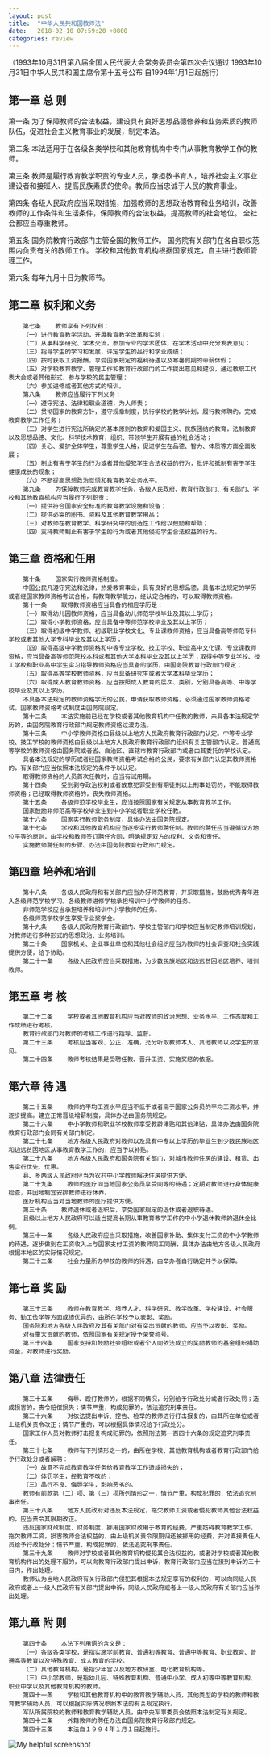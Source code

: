 ```yaml
---
layout: post
title:  "中华人民共和国教师法"
date:   2018-02-10 07:59:20 +0800
categories: review
---
```


（1993年10月31日第八届全国人民代表大会常务委员会第四次会议通过    1993年10月31日中华人民共和国主席令第十五号公布    自1994年1月1日起施行）
 
## 第一章    总    则

第一条    为了保障教师的合法权益，建设具有良好思想品德修养和业务素质的教师队伍，促进社会主义教育事业的发展，制定本法。

第二条    本法适用于在各级各类学校和其他教育机构中专门从事教育教学工作的教师。

第三条    教师是履行教育教学职责的专业人员，承担教书育人，培养社会主义事业建设者和接班人、提高民族素质的使命。教师应当忠诚于人民的教育事业。

第四条    各级人民政府应当采取措施，加强教师的思想政治教育和业务培训，改善教师的工作条件和生活条件，保障教师的合法权益，提高教师的社会地位。
全社会都应当尊重教师。

第五条    国务院教育行政部门主管全国的教师工作。
        国务院有关部门在各自职权范围内负责有关的教师工作。
学校和其他教育机构根据国家规定，自主进行教师管理工作。

第六条    每年九月十日为教师节。
        
## 第二章    权利和义务
        第七条    教师享有下列权利：
        （一）进行教育教学活动，开展教育教学改革和实验；
        （二）从事科学研究、学术交流，参加专业的学术团体，在学术活动中充分发表意见；
        （三）指导学生的学习和发展，评定学生的品行和学业成绩；
        （四）按时获取工资报酬，享受国家规定的福利待遇以及寒暑假期的带薪休假；
        （五）对学校教育教学、管理工作和教育行政部门的工作提出意见和建议，通过教职工代表大会或者其他形式，参与学校的民主管理；
        （六）参加进修或者其他方式的培训。
        第八条    教师应当履行下列义务：
        （一）遵守宪法、法律和职业道德，为人师表；
        （二）贯彻国家的教育方针，遵守规章制度，执行学校的教学计划，履行教师聘约，完成教育教学工作任务；
        （三）对学生进行宪法所确定的基本原则的教育和爱国主义、民族团结的教育，法制教育以及思想品德、文化、科学技术教育，组织、带领学生开展有益的社会活动；
        （四）关心、爱护全体学生，尊重学生人格，促进学生在品德、智力、体质等方面全面发展；
        （五）制止有害于学生的行为或者其他侵犯学生合法权益的行为，批评和抵制有害于学生健康成长的现象；
        （六）不断提高思想政治觉悟和教育教学业务水平。
        第九条    为保障教师完成教育教学任务，各级人民政府、教育行政部门、有关部门、学校和其他教育机构应当履行下列职责：
        （一）提供符合国家安全标准的教育教学设施和设备；
        （二）提供必需的图书、资料及其他教育教学用品；
        （三）对教师在教育教学、科学研究中的创造性工作给以鼓励和帮助；
        （四）支持教师制止有害于学生的行为或者其他侵犯学生合法权益的行为。

##  第三章    资格和任用
        第十条    国家实行教师资格制度。
        中国公民凡遵守宪法和法律，热爱教育事业，具有良好的思想品德，具备本法规定的学历或者经国家教师资格考试合格，有教育教学能力，经认定合格的，可以取得教师资格。
        第十一条    取得教师资格应当具备的相应学历是：
        （一）取得幼儿园教师资格，应当具备幼儿师范学校毕业及其以上学历；
        （二）取得小学教师资格，应当具备中等师范学校毕业及其以上学历；
        （三）取得初级中学教师、初级职业学校文化、专业课教师资格，应当具备高等师范专科学校或者其他大学专科毕业及其以上学历；
        （四）取得高级中学教师资格和中等专业学校、技工学校、职业高中文化课、专业课教师资格，应当具备高等师范院校本科或者其他大学本科毕业及其以上学历；取得中等专业学校、技工学校和职业高中学生实习指导教师资格应当具备的学历，由国务院教育行政部门规定；
        （五）取得高等学校教师资格，应当具备研究生或者大学本科毕业学历；
        （六）取得成人教育教师资格，应当按照成人教育的层次、类别，分别具备高等、中等学校毕业及其以上学历。
        不具备本法规定的教师资格学历的公民，申请获取教师资格，必须通过国家教师资格考试。国家教师资格考试制度由国务院规定。
        第十二条    本法实施前已经在学校或者其他教育机构中任教的教师，未具备本法规定学历的，由国务院教育行政部门规定教师资格过渡办法。
        第十三条    中小学教师资格由县级以上地方人民政府教育行政部门认定。中等专业学校、技工学校的教师资格由县级以上地方人民政府教育行政部门组织有关主管部门认定。普通高等学校的教师资格由国务院或者省、自治区、直辖市教育行政部门或者由其委托的学校认定。
        具备本法规定的学历或者经国家教师资格考试合格的公民，要求有关部门认定其教师资格的，有关部门应当依照本法规定的条件予以认定。
        取得教师资格的人员首次任教时，应当有试用期。
        第十四条    受到剥夺政治权利或者故意犯罪受到有期徒刑以上刑事处罚的，不能取得教师资格；已经取得教师资格的，丧失教师资格。
        第十五条    各级师范学校毕业生，应当按照国家有关规定从事教育教学工作。
        国家鼓励非师范高等学校毕业生到中小学或者职业学校任教。
        第十六条    国家实行教师职务制度，具体办法由国务院规定。
        第十七条    学校和其他教育机构应当逐步实行教师聘任制。教师的聘任应当遵循双方地位平等的原则，由学校和教师签订聘任合同，明确规定双方的权利、义务和责任。
        实施教师聘任制的步骤、办法由国务院教育行政部门规定。

## 第四章    培养和培训
        第十八条    各级人民政府和有关部门应当办好师范教育，并采取措施，鼓励优秀青年进入各级师范学校学习。各级教师进修学校承担培训中小学教师的任务。
        非师范学校应当承担培养和培训中小学教师的任务。
        各级师范学校学生享受专业奖学金。
        第十九条    各级人民政府教育行政部门、学校主管部门和学校应当制定教师培训规划，对教师进行多种形式的思想政治、业务培训。
        第二十条    国家机关、企业事业单位和其他社会组织应当为教师的社会调查和社会实践提供方便，给予协助。
        第二十一条    各级人民政府应当采取措施，为少数民族地区和边远贫困地区培养、培训教师。

## 第五章    考    核
        第二十二条    学校或者其他教育机构应当对教师的政治思想、业务水平、工作态度和工作成绩进行考核。
        教育行政部门对教师的考核工作进行指导、监督。
        第二十三条    考核应当客观、公正、准确，充分听取教师本人、其他教师以及学生的意见。
        第二十四条    教师考核结果是受聘任教、晋升工资、实施奖惩的依据。

## 第六章    待    遇
        第二十五条    教师的平均工资水平应当不低于或者高于国家公务员的平均工资水平，并逐步提高。建立正常晋级增薪制度，具体办法由国务院规定。
        第二十六条    中小学教师和职业学校教师享受教龄津贴和其他津贴，具体办法由国务院教育行政部门会同有关部门制定。
        第二十七条    地方各级人民政府对教师以及具有中专以上学历的毕业生到少数民族地区和边远贫困地区从事教育教学工作的，应当予以补贴。
        第二十八条    地方各级人民政府和国务院有关部门，对城市教师住房的建设、租赁、出售实行优先、优惠。
        县、乡两级人民政府应当为农村中小学教师解决住房提供方便。
        第二十九条    教师的医疗同当地国家公务员享受同等的待遇；定期对教师进行身体健康检查，并因地制宜安排教师进行休养。
        医疗机构应当对当地教师的医疗提供方便。
        第三十条    教师退休或者退职后，享受国家规定的退休或者退职待遇。
        县级以上地方人民政府可以适当提高长期从事教育教学工作的中小学退休教师的退休金比例。
        第三十一条    各级人民政府应当采取措施，改善国家补助、集体支付工资的中小学教师的待遇，逐步做到在工资收入上与国家支付工资的教师同工同酬，具体办法由地方各级人民政府根据本地区的实际情况规定。
        第三十二条    社会力量所办学校的教师的待遇，由举办者自行确定并予以保障。

## 第七章    奖    励
        第三十三条    教师在教育教学、培养人才、科学研究、教学改革、学校建设、社会服务、勤工俭学等方面成绩优异的，由所在学校予以表彰、奖励。
        国务院和地方各级人民政府及其有关部门对有突出贡献的教师，应当予以表彰、奖励。
        对有重大贡献的教师，依照国家有关规定授予荣誉称号。
        第三十四条    国家支持和鼓励社会组织或者个人向依法成立的奖励教师的基金组织捐助资金，对教师进行奖励。

## 第八章    法律责任
        第三十五条    侮辱、殴打教师的，根据不同情况，分别给予行政处分或者行政处罚；造成损害的，责令赔偿损失；情节严重，构成犯罪的，依法追究刑事责任。
        第三十六条    对依法提出申诉、控告、检举的教师进行打击报复的，由其所在单位或者上级机关责令改正；情节严重的，可以根据具体情况给予行政处分。
        国家工作人员对教师打击报复构成犯罪的，依照刑法第一百四十六条的规定追究刑事责任。
        第三十七条    教师有下列情形之一的，由所在学校、其他教育机构或者教育行政部门给予行政处分或者解聘：
        （一）故意不完成教育教学任务给教育教学工作造成损失的；
        （二）体罚学生，经教育不改的；
        （三）品行不良、侮辱学生，影响恶劣的。
        教师有前款第（二）项、第（三）项所列情形之一，情节严重，构成犯罪的，依法追究刑事责任。
        第三十八条    地方人民政府对违反本法规定，拖欠教师工资或者侵犯教师其他合法权益的，应当责令其限期改正。
        违反国家财政制度、财务制度，挪用国家财政用于教育的经费，严重妨碍教育教学工作，拖欠教师工资，损害教师合法权益的，由上级机关责令限期归还被挪用的经费，并对直接责任人员给予行政处分；情节严重，构成犯罪的，依法追究刑事责任。
        第三十九条    教师对学校或者其他教育机构侵犯其合法权益的，或者对学校或者其他教育机构作出的处理不服的，可以向教育行政部门提出申诉，教育行政部门应当在接到申诉的三十日内，作出处理。
        教师认为当地人民政府有关行政部门侵犯其根据本法规定享有的权利的，可以向同级人民政府或者上一级人民政府有关部门提出申诉，同级人民政府或者上一级人民政府有关部门应当作出处理。

## 第九章    附    则
        第四十条    本法下列用语的含义是：
        （一）各级各类学校，是指实施学前教育、普通初等教育、普通中等教育、职业教育、普通高等教育以及特殊教育、成人教育的学校。
        （二）其他教育机构，是指少年宫以及地方教研室、电化教育机构等。
        （三）中小学教师，是指幼儿园、特殊教育机构、普通中小学、成人初等中等教育机构、职业中学以及其他教育机构的教师。
        第四十一条    学校和其他教育机构中的教育教学辅助人员，其他类型的学校的教师和教育教学辅助人员，可以根据实际情况参照本法的有关规定执行。
        军队所属院校的教师和教育教学辅助人员，由中央军事委员会依照本法制定有关规定。
        第四十二条    外籍教师的聘任办法由国务院教育行政部门规定。
        第四十三条    本法自１９９４年１月１日起施行。

![My helpful screenshot]({{"/assets/img/newplot.png"}})